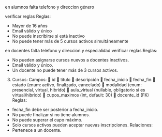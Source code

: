 en alumnos falta telefono y direccion género

verificar reglas
Reglas:
- Mayor de 16 años
- Email válido y único
- No puede inscribirse si está inactivo
- No puede tener más de 5 cursos activos simultáneamente




en docentes falta telefono y direccion y especialidad
verificar reglas
Reglas:
- No pueden asignarse cursos nuevos a docentes inactivos.
- Email válido y único.
- Un docente no puede tener más de 3 cursos activos.




3) Cursos:
Campos:
 id
 titulo
 descripción
 fecha_inicio
 fecha_fin
 estado (enum: activo, finalizado, cancelado)
 modalidad (enum: presencial, virtual, hibrido)
 aula_virtual (nullable, obligatorio si es virtual/hibrido)
 cupos_maximos (int, default: 30)
 docente_id (FK)
Reglas:
- fecha_fin debe ser posterior a fecha_inicio.
- No puede finalizar si no tiene alumnos.
- No puede superar el cupo máximo.
- Solo cursos activos pueden aceptar nuevas inscripciones.
Relaciones:
- Pertenece a un docente.
